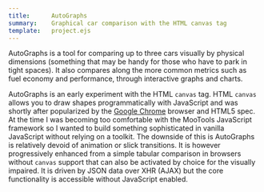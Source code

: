 ```yaml
---
title:      AutoGraphs
summary:    Graphical car comparison with the HTML canvas tag
template:   project.ejs
---
```

AutoGraphs is a tool for comparing up to three cars visually by physical
dimensions (something that may be handy for those who have to park in
tight spaces). It also compares along the more common metrics such as
fuel economy and performance, through interactive graphs and charts.

AutoGraphs is an early experiment with the HTML `canvas` tag. HTML
`canvas` allows you to draw shapes programmatically with JavaScript and
was shortly after popularized by the [Google
Chrome](http://www.chromeexperiments.com/ "Chrome Experiments") browser
and HTML5 spec. At the time I was becoming too comfortable with the
MooTools JavaScript framework so I wanted to build something
sophisticated in vanilla JavaScript without relying on a toolkit. The
downside of this is AutoGraphs is relatively devoid of animation or
slick transitions. It is however progressively enhanced from a simple
tabular comparison in browsers without `canvas` support that can also be
activated by choice for the visually impaired. It is driven by JSON data
over XHR (AJAX) but the core functionality is accessible without
JavaScript enabled.
